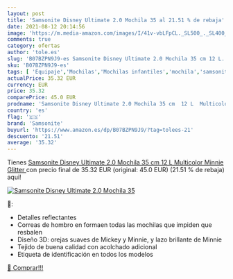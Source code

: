 ```yaml
---
layout: post
title: 'Samsonite Disney Ultimate 2.0 Mochila 35 al 21.51 % de rebaja'
date: 2021-08-12 20:14:56
image: 'https://m.media-amazon.com/images/I/41v-vbLFpCL._SL500_._SL400_.jpg'
comments: true
category: ofertas
author: 'tole.es'
slug: 'B07BZPN9J9-es Samsonite Disney Ultimate 2.0 Mochila 35 cm 12 L...'
sku: 'B07BZPN9J9-es'
tags: [ 'Equipaje','Mochilas','Mochilas infantiles','mochila','samsonite', ]
actualPrice: 35.32 EUR
currency: EUR
price: 35.32
comparePrice: 45.0 EUR
prodname: 'Samsonite Disney Ultimate 2.0 Mochila 35 cm  12 L  Multicolor  Minnie Glitter '
country: 'es'
flag: '🇪🇸'
brand: 'Samsonite'
buyurl: 'https://www.amazon.es/dp/B07BZPN9J9/?tag=tolees-21'
descuento: '21.51'
average: '35.32'
---
```


Tienes [Samsonite Disney Ultimate 2.0 Mochila 35 cm  12 L  Multicolor  Minnie Glitter ](https://www.amazon.es/dp/B07BZPN9J9/?tag=tolees-21) con precio final de  35.32 EUR (original: 45.0 EUR) (21.51 %  de rebaja) aqui!

[![Samsonite Disney Ultimate 2.0 Mochila 35](https://m.media-amazon.com/images/I/41v-vbLFpCL._SL500_._SL400_.jpg)](https://www.amazon.es/dp/B07BZPN9J9/?tag=tolees-21)

🔎:

- Detalles reflectantes
- Correas de hombro en formaen todas las mochilas que impiden que resbalen
- Diseño 3D: orejas suaves de Mickey y Minnie, y lazo brillante de Minnie
- Tejido de buena calidad con acolchado adicional
- Etiqueta de identificación en todos los modelos

[🛒 Comprar!!!](https://www.amazon.es/dp/B07BZPN9J9/?tag=tolees-21)
